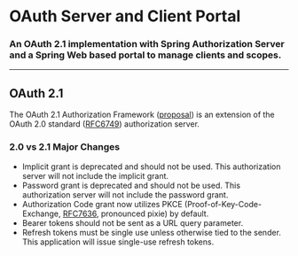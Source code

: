 # OAuth Server and Client Portal
### An OAuth 2.1 implementation with Spring Authorization Server and a Spring Web based portal to manage clients and scopes.

<hr>

## OAuth 2.1
The OAuth 2.1 Authorization Framework ([proposal](https://datatracker.ietf.org/doc/html/draft-ietf-oauth-v2-1-10)) is an extension of the OAuth 2.0 standard ([RFC6749](https://datatracker.ietf.org/doc/html/rfc6749)) authorization server. 
### 2.0 vs 2.1 Major Changes
- Implicit grant is deprecated and should not be used. This authorization server will not include the implicit grant.
- Password grant is deprecated and should not be used. This authorization server will not include the password grant.
- Authorization Code grant now utilizes PKCE (Proof-of-Key-Code-Exchange, [RFC7636](https://datatracker.ietf.org/doc/html/rfc7636), pronounced pixie) by default.
- Bearer tokens should not be sent as a URL query parameter.
- Refresh tokens must be single use unless otherwise tied to the sender. This application will issue single-use refresh tokens.